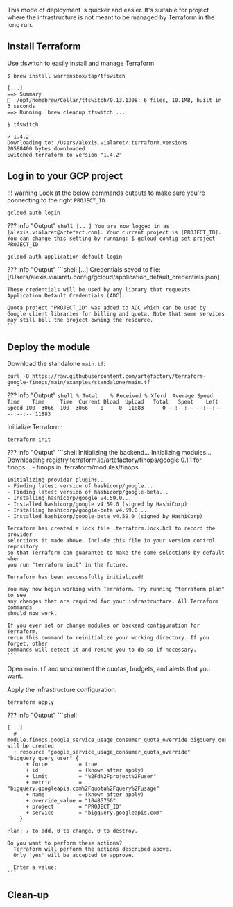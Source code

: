 This mode of deployment is quicker and easier. It's suitable for project where the infrastructure is not meant to be managed by Terraform in the long run.

## Install Terraform

Use tfswitch to easily install and manage Terraform
```shell
$ brew install warrensbox/tap/tfswitch

[...]
==> Summary
🍺  /opt/homebrew/Cellar/tfswitch/0.13.1308: 6 files, 10.1MB, built in 3 seconds
==> Running `brew cleanup tfswitch`...
```
```shell
$ tfswitch

✔ 1.4.2
Downloading to: /Users/alexis.vialaret/.terraform.versions
20588400 bytes downloaded
Switched terraform to version "1.4.2" 
```

## Log in to your GCP project
!!! warning 
    Look at the below commands outputs to make sure you're connecting to the right `PROJECT_ID`.
```shell
gcloud auth login
```
??? info "Output"
    ```shell
    [...]
    You are now logged in as [alexis.vialaret@artefact.com].
    Your current project is [PROJECT_ID]. You can change this setting by running:
      $ gcloud config set project PROJECT_ID
    ```

```shell
gcloud auth application-default login
```
??? info "Output"
    ```shell
    [...]
    Credentials saved to file: [/Users/alexis.vialaret/.config/gcloud/application_default_credentials.json]
    
    These credentials will be used by any library that requests Application Default Credentials (ADC).
    
    Quota project "PROJECT_ID" was added to ADC which can be used by Google client libraries for billing and quota. Note that some services may still bill the project owning the resource.
    ```

## Deploy the module

Download the standalone `main.tf`:
```shell
curl -O https://raw.githubusercontent.com/artefactory/terraform-google-finops/main/examples/standalone/main.tf 
```
??? info "Output"
    ```shell
      % Total    % Received % Xferd  Average Speed   Time    Time     Time  Current
                                     Dload  Upload   Total   Spent    Left  Speed
    100  3066  100  3066    0     0  11883      0 --:--:-- --:--:-- --:--:-- 11883
    ```

Initialize Terraform:
```shell
terraform init
```
??? info "Output"
    ```shell
    Initializing the backend...
    Initializing modules...
    Downloading registry.terraform.io/artefactory/finops/google 0.1.1 for finops...
    - finops in .terraform/modules/finops
    
    Initializing provider plugins...
    - Finding latest version of hashicorp/google...
    - Finding latest version of hashicorp/google-beta...
    - Installing hashicorp/google v4.59.0...
    - Installed hashicorp/google v4.59.0 (signed by HashiCorp)
    - Installing hashicorp/google-beta v4.59.0...
    - Installed hashicorp/google-beta v4.59.0 (signed by HashiCorp)
    
    Terraform has created a lock file .terraform.lock.hcl to record the provider
    selections it made above. Include this file in your version control repository
    so that Terraform can guarantee to make the same selections by default when
    you run "terraform init" in the future.
    
    Terraform has been successfully initialized!
    
    You may now begin working with Terraform. Try running "terraform plan" to see
    any changes that are required for your infrastructure. All Terraform commands
    should now work.
    
    If you ever set or change modules or backend configuration for Terraform,
    rerun this command to reinitialize your working directory. If you forget, other
    commands will detect it and remind you to do so if necessary.
    ```

Open `main.tf` and uncomment the quotas, budgets, and alerts that you want.

Apply the infrastructure configuration:
```shell
terraform apply
```
??? info "Output"
    ```shell

    [...]
      # module.finops.google_service_usage_consumer_quota_override.bigquery_query_user will be created
      + resource "google_service_usage_consumer_quota_override" "bigquery_query_user" {
          + force          = true
          + id             = (known after apply)
          + limit          = "%2Fd%2Fproject%2Fuser"
          + metric         = "bigquery.googleapis.com%2Fquota%2Fquery%2Fusage"
          + name           = (known after apply)
          + override_value = "10485760"
          + project        = "PROJECT_ID"
          + service        = "bigquery.googleapis.com"
        }
    
    Plan: 7 to add, 0 to change, 0 to destroy.
    
    Do you want to perform these actions?
      Terraform will perform the actions described above.
      Only 'yes' will be accepted to approve.
    
      Enter a value:
    ```

## Clean-up

